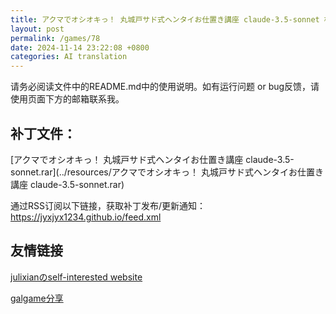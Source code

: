 ```yaml
---
title: アクマでオシオキっ！ 丸城戸サド式ヘンタイお仕置き講座 claude-3.5-sonnet 机翻补丁
layout: post
permalink: /games/78
date: 2024-11-14 23:22:08 +0800
categories: AI translation
---
```



请务必阅读文件中的README.md中的使用说明。如有运行问题 or bug反馈，请使用页面下方的邮箱联系我。

## 补丁文件：

[アクマでオシオキっ！ 丸城戸サド式ヘンタイお仕置き講座 claude-3.5-sonnet.rar](../resources/アクマでオシオキっ！ 丸城戸サド式ヘンタイお仕置き講座 claude-3.5-sonnet.rar)

 

通过RSS订阅以下链接，获取补丁发布/更新通知：https://jyxjyx1234.github.io/feed.xml

## 友情链接

[julixianのself-interested website](https://julixian-siw.worldsystem.top/) 

[galgame分享](https://t.me/galgpt)